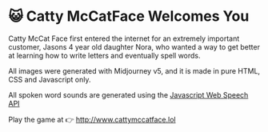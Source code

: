 # 😺 Catty McCatFace Welcomes You

Catty McCat Face first entered the internet for an extremely important customer, Jasons 4 year old daughter Nora, who wanted a way to get better at learning how to write letters and eventually spell words.

All images were generated with Midjourney v5, and it is made in pure HTML, CSS and Javascript only.

All spoken word sounds are generated using the <a href="https://developer.mozilla.org/en-US/docs/Web/API/Web_Speech_API" target="_blank">Javascript Web Speech API</a>

Play the game at 👉 http://www.cattymccatface.lol
